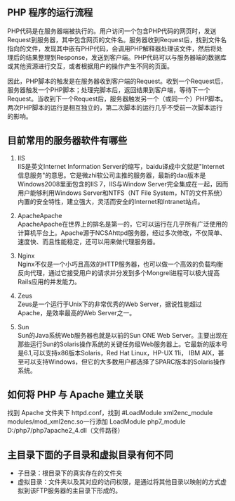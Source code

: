 ## PHP 程序的运行流程
PHP代码是在服务器端被执行的。用户访问一个包含PHP代码的网页时，发送Request到服务器，其中包含网页的文件名。服务器收到Request后，找到文件名指向的文件，发现其中嵌有PHP代码，会调用PHP解释器处理该文件，然后将处理后的结果整理到Response，发送到客户端。PHP代码可以与服务器端的数据库或其他资源进行交互，或者根据用户的操作产生不同的页面。

因此，PHP脚本的触发是在服务器收到客户端的Request。收到一个Request后，服务器触发一个PHP脚本；处理完脚本后，返回结果到客户端，等待下一个Request。当收到下一个Request后，服务器触发另一个（或同一个）PHP脚本。两次PHP脚本的运行是相互独立的，第二次脚本的运行几乎不受前一次脚本运行的影响。

## 目前常用的服务器软件有哪些
1. IIS  
IIS是英文Internet Information Server的缩写，baidu译成中文就是"Internet信息服务"的意思。它是微zhi软公司主推的服务器，最新的dao版本是Windows2008里面包含的IIS 7，IIS与Window Server完全集成在一起，因而用户能够利用Windows Server和NTFS（NT File System，NT的文件系统）内置的安全特性，建立强大，灵活而安全的Internet和Intranet站点。

2. ApacheApache  
ApacheApache在世界上的排名是第一的，它可以运行在几乎所有广泛使用的计算机平台上。Apache源于NCSAhttpd服务器，经过多次修改，不仅简单、速度快、而且性能稳定，还可以用来做代理服务器。

3. Nginx  
Nginx不仅是一个小巧且高效的HTTP服务器，也可以做一个高效的负载均衡反向代理，通过它接受用户的请求并分发到多个Mongrel进程可以极大提高Rails应用的并发能力。

4. Zeus  
Zeus是一个运行于Unix下的非常优秀的Web Server，据说性能超过Apache，是效率最高的Web Server之一。

5. Sun  
Sun的Java系统Web服务器也就是以前的Sun ONE Web Server。主要出现在那些运行Sun的Solaris操作系统的关键任务级Web服务器上。它最新的版本号是6.1,可以支持x86版本Solaris，Red Hat Linux，HP-UX 11i， IBM AIX，甚至可以支持Windows，但它的大多数用户都选择了SPARC版本的Solaris操作系统。

## 如何将 PHP 与 Apache 建立关联
找到 Apache 文件夹下 httpd.conf，找到 #LoadModule xml2enc_module modules/mod_xml2enc.so一行添加 LoadModule php7_module D:/php7/php7apache2_4.dll（文件路径）

## 主目录下面的子目录和虚拟目录有何不同
- 子目录：根目录下的真实存在的文件夹
- 虚拟目录：文件夹以及其对应的访问权限，是通过将其他目录以映射的方式虚拟到该FTP服务器的主目录下形成的。